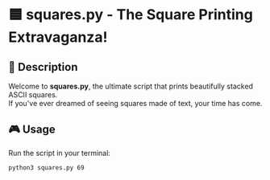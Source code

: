 # 🟦 squares.py - The Square Printing Extravaganza!  

## 📌 Description  
Welcome to **squares.py**, the ultimate script that prints beautifully stacked ASCII squares.  
If you've ever dreamed of seeing squares made of text, your time has come.  

## 🎮 Usage  
Run the script in your terminal:  
```sh
python3 squares.py 69

